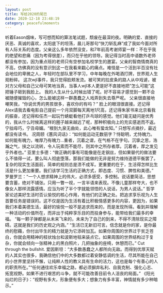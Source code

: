 ```yaml
---
layout: post
title: 写给2020的尾巴
date: 2020-12-18 23:48:19
category: peacefulmoments
---   
```

​听着Eason烟味，写可想而知的算法笔试题，颓废在最深的夜。明确的爱、直接的厌恶、真诚的喜欢，太阳底下的坦荡，晨儿哥那句“快刀斩乱麻”成了我如今面对所有人际关系的态度。父亲这么多年依然没变，和7年前高考谢师宴一样：不在乎我的绝望和悲痛（因为考得很差），而只在乎他的领导。我记得当时高中语数外老师都没有参加，因为重点班的老师只有空参加名校学生的邀宴。父亲的智商情商真的不高，仿佛真的没有意识到这一在我看来戳心的痛点。难怪是一个活到半百没有社会地位的卑微之人，年轻时在部队里不学习，中年每晚在外喝酒打牌，世界观人生观粉碎。
这次wjl事件，我只觉得脸颊发烫。被可笑的拉皮条的路人从中戏谑，被对方父母和自己父母可笑地当真，当事人wjl本人更是好不直接地把“怎么可能”这把锤子砸到我脸上。
我的人生从什么时候出错了呢。好不容易才感觉到一颗不会被随便摧毁的心，怎么能被这样一群愚蠢之人戏弄到失去尊严呢。
父亲很直接地嘲笑我，“你说优秀的男孩很多，喜欢你的有吗？”
脸上的眼泪很直接。还记得Alex请我去看电影自己提前一个月双脚每天离地1尺高，还记得朱家书来北京看我的振奋，还记得和任杰一起玩竹蜻蜓看他打乒乓球的感觉。他们毫无疑问是优秀的，我从什么时候离这样的圈子越来越远了呢，那种积极向上的充实感逝而不返。
宁拙毋巧，宁丑毋媚。“根到九泉无曲处，此心唯有蛰龙知。”
只想写点摘抄，最近都没有读书。
况周颐《蕙风词话》：“如何能运动无数丽字？恃聪明，尤恃魄力。如何能有魄力，唯厚乃有魄力...重者，沉着之谓，在气格不在字句。沉挚之思，浩瀚之气，挟之以流转，令人玩索而不能尽，则其中之所存者厚。沉着者，厚之发见乎外者也。”
亚里士多德：“做正确的事有可能像是在走钢丝，但如果替代的做法要么不值得一试，要么叫人彻底堕落，那我们能做的无非是努力维持道德平衡罢了。复杂的现实生活面前，简单的规则总是溃不成军。更重要的在于，生活得怎样比生活是什么更加重要。我们该学习生活的正确方式，即态度、习惯、脾性和美德。”
罗曼罗兰：“一个人想求精神上的伟大，必须多感受，多控制。说话要简洁，思想要含蓄，绝对不铺张。只用一瞥一视，一言半语来表现。不像儿童那样夸大，也不像女人那样流露感情。应当为听了半个字就能领悟的人说话，为男人说话。”
哲学家论述美好生活时否认愉悦的核心作用，有他们的正确之处。把追求享乐视为人生首要任务是错误的。这不仅是因为生活有着比积极情感更多的内容，更因为，如果我们本着美德生活，最好的愉悦一般不是追求而来的，而是发现所得。看到并理解一种活动的价值所在，而非出于纯粹享乐目的而投身参与，能带给我们最多的幸福。
“每一颗子弹都是从未来飞来的，未来为了自己的到来，不得不清除现实之障碍。这就是我们的历史观之内涵。”
“生活已无新旧可言。信念就是你的家，是你最终的慰藉，你付出毕生的精力就是为它添砖加瓦。如果你周围的世界过于贫乏苍白，你就会用精神的枝状烛台和波斯地毯来装点它。如果周围的世界结构过于复杂，你就会倾向一张精神上的黑白照片，几把抽象的座椅，休憩而已。”
Cut through the bullshit.
爱因斯坦：“大多数愚蠢之人都所向无敌。而得到优厚天赋的人其实也很多，我确信他们中的大多数都过着安静低调的生活，尽其所能在自己的小世界里坚持不懈，让纯粹人性的教义具有生命的活力，这也是每个有善心的人的职责所在。”“任何通往欢乐幸福之路，都必须摒弃私利、自我克制、强化心志、拓宽视野。如果不进行艰苦的斗争，就不可能改善目前令人沮丧的局面。”
《阳光灿烂的日子》：“视野有多大，形象便有多大；想象力有多丰富，神情就有多少种暗示。”